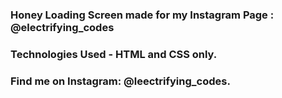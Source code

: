 ### Honey  Loading Screen made for my Instagram Page : @electrifying_codes

### Technologies Used - HTML and CSS only.

### Find me on Instagram: @leectrifying_codes.

[instagram]: https://www.instagram.com/electrifying_codes
